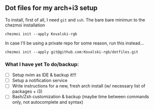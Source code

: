 ## Dot files for my arch+i3 setup

To install, first of all, I need `git` and `ssh`. The bare bare minimun to the chezmoi installation
```
chezmoi init --apply Kovalski-rgb
```
In case I'll be using a private repo for some reason, run this instead...
```
chezmoi init --apply git@github.com:Kovalski-rgb/dotfiles.git
```

### What I have yet To do/backup:
- [ ] Setup nvim as IDE & backup it!!!
- [ ] Setup a notification service
- [ ] Write instructions for a new, fresh arch install (w/ necessary list of packages + i3)
- [ ] Bash/Zsh customization & backup (maybe time between commands only, not autocomplete and syntax)
